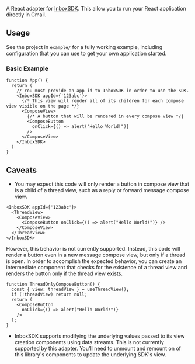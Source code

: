 A React adapter for [InboxSDK](https://inboxsdk.github.io/inboxsdk-docs/). This allow you to run your React application directly in Gmail.

## Usage
See the project in `example/` for a fully working example, including configuration that you can use to get your own application started.

### Basic Example
```tsx
function App() {
  return (
    // You must provide an app id to InboxSDK in order to use the SDK.
    <InboxSDK appId={'123abc'}>
      {/* This view will render all of its children for each compose view visible on the page */}
      <ComposeView>
        {/* A button that will be rendered in every compose view */}
        <ComposeButton
          onClick={() => alert("Hello World!")}
        />
      </ComposeView>
    </InboxSDK>
  )
}
```

## Caveats

- You may expect this code will only render a button in compose view that is a child of a thread view, such as a reply or forward message compose view.
```tsx
<InboxSDK appId={'123abc'}>
  <ThreadView>
    <ComposeView>
      <ComposeButton onClick={() => alert("Hello World!")} />
    </ComposeView>
  </ThreadView>
</InboxSDK>
```
However, this behavior is not currently supported. Instead, this code will render a button even
in a new message compose view, but only if a thread is open.
In order to accomplish the expected behavior, you can create an intermediate component that checks
for the existence of a thread view and renders the button only if the thread view exists.
```tsx
function ThreadOnlyComposeButton() {
  const { view: threadView } = useThreadView();
  if (!threadView) return null;
  return (
    <ComposeButton
      onClick={() => alert("Hello World!")}
    />
  );
}
```

- InboxSDK supports modifying the underlying values passed to its view creation components using
data streams. This is not currently supported by this adapter. You'll need to unmount and remount
on of this library's components to update the underlying SDK's view.
